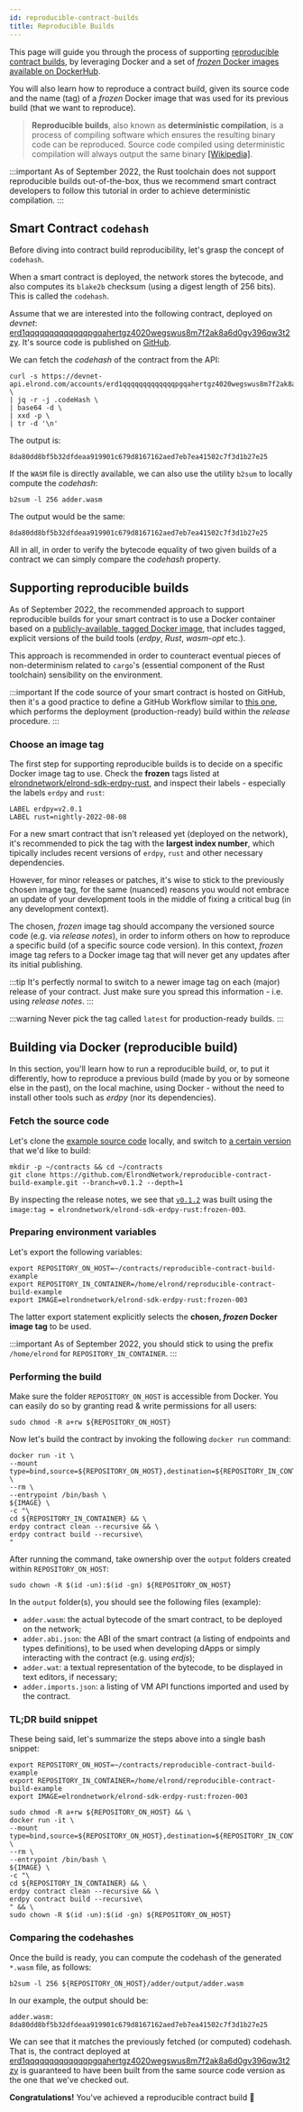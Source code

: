 ```yaml
---
id: reproducible-contract-builds
title: Reproducible Builds
---
```


This page will guide you through the process of supporting [reproducible contract builds](https://en.wikipedia.org/wiki/Reproducible_builds), by leveraging Docker and a set of [_frozen_ Docker images available on DockerHub](https://hub.docker.com/r/elrondnetwork/elrond-sdk-erdpy-rust/tags). 

You will also learn how to reproduce a contract build, given its source code and the name (tag) of a _frozen_ Docker image that was used for its previous build (that we want to reproduce).

> **Reproducible builds**, also known as **deterministic compilation**, is a process of compiling software which ensures the resulting binary code can be reproduced. Source code compiled using deterministic compilation will always output the same binary [[Wikipedia]](https://en.wikipedia.org/wiki/Reproducible_builds).

:::important
As of September 2022, the Rust toolchain does not support reproducible builds out-of-the-box, thus we recommend smart contract developers to follow this tutorial in order to achieve deterministic compilation.
:::

## Smart Contract `codehash`

Before diving into contract build reproducibility, let's grasp the concept of `codehash`.

When a smart contract is deployed, the network stores the bytecode, and also computes its `blake2b` checksum (using a digest length of 256 bits). This is called the `codehash`.

Assume that we are interested into the following contract, deployed on _devnet_: [erd1qqqqqqqqqqqqqpgqahertgz4020wegswus8m7f2ak8a6d0gv396qw3t2zy](https://devnet-explorer.elrond.com/accounts/erd1qqqqqqqqqqqqqpgqahertgz4020wegswus8m7f2ak8a6d0gv396qw3t2zy). It's source code is published on [GitHub](https://github.com/ElrondNetwork/reproducible-contract-build-example).

We can fetch the _codehash_ of the contract from the API:

```
curl -s https://devnet-api.elrond.com/accounts/erd1qqqqqqqqqqqqqpgqahertgz4020wegswus8m7f2ak8a6d0gv396qw3t2zy \
| jq -r -j .codeHash \
| base64 -d \
| xxd -p \
| tr -d '\n'
```

The output is:

```
8da80dd8bf5b32dfdeaa919901c679d8167162aed7eb7ea41502c7f3d1b27e25
```

If the `WASM` file is directly available, we can also use the utility `b2sum` to locally compute the _codehash_:

```
b2sum -l 256 adder.wasm
```

The output would be the same:

```
8da80dd8bf5b32dfdeaa919901c679d8167162aed7eb7ea41502c7f3d1b27e25
```

All in all, in order to verify the bytecode equality of two given builds of a contract we can simply compare the _codehash_ property.

## Supporting reproducible builds

As of September 2022, the recommended approach to support reproducible builds for your smart contract is to use a Docker container based on a [publicly-available, tagged Docker image](https://hub.docker.com/r/elrondnetwork/elrond-sdk-erdpy-rust/tags), that includes tagged, explicit versions of the build tools (_erdpy_, _Rust_, _wasm-opt_ etc.).

This approach is recommended in order to counteract eventual pieces of non-determinism related to `cargo`'s (essential component of the Rust toolchain) sensibility on the environment.

:::important
If the code source of your smart contract is hosted on GitHub, then it's a good practice to define a GitHub Workflow similar to [this one](https://github.com/ElrondNetwork/reproducible-contract-build-example/blob/main/.github/workflows/release.yml), which performs the deployment (production-ready) build within the _release_ procedure.
:::

### Choose an image tag

The first step for supporting reproducible builds is to decide on a specific Docker image tag to use. Check the **frozen** tags listed at [elrondnetwork/elrond-sdk-erdpy-rust](https://hub.docker.com/r/elrondnetwork/elrond-sdk-erdpy-rust/tags), and inspect their labels - especially the labels `erdpy` and `rust`:

```
LABEL erdpy=v2.0.1
LABEL rust=nightly-2022-08-08
```

For a new smart contract that isn't released yet (deployed on the network), it's recommended to pick the tag with the **largest index number**, which tipically includes recent versions of `erdpy`, `rust` and other necessary dependencies. 

However, for minor releases or patches, it's wise to stick to the previously chosen image tag, for the same (nuanced) reasons you would not embrace an update of your development tools in the middle of fixing a critical bug (in any development context).

The chosen, _frozen_ image tag should accompany the versioned source code (e.g. via _release notes_), in order to inform others on how to reproduce a specific build (of a specific source code version). In this context, _frozen_ image tag refers to a Docker image tag that will never get any updates after its initial publishing.

:::tip
It's perfectly normal to switch to a newer image tag on each (major) release of your contract. Just make sure you spread this information - i.e. using _release notes_.
:::

:::warning
Never pick the tag called `latest` for production-ready builds.
:::

## Building via Docker (reproducible build)

In this section, you'll learn how to run a reproducible build, or, to put it differently, how to reproduce a previous build (made by you or by someone else in the past), on the local machine, using Docker - without the need to install other tools such as _erdpy_ (nor its dependencies).

### Fetch the source code

Let's clone the [example source code](https://github.com/ElrondNetwork/reproducible-contract-build-example) locally, and switch to [a certain version](https://github.com/ElrondNetwork/reproducible-contract-build-example/releases/tag/v0.1.2) that we'd like to build:

```
mkdir -p ~/contracts && cd ~/contracts
git clone https://github.com/ElrondNetwork/reproducible-contract-build-example.git --branch=v0.1.2 --depth=1
```

By inspecting the release notes, we see that [`v0.1.2`](https://github.com/ElrondNetwork/reproducible-contract-build-example/releases/tag/v0.1.2) was built using the `image:tag = elrondnetwork/elrond-sdk-erdpy-rust:frozen-003`.

### Preparing environment variables

Let's export the following variables:

```
export REPOSITORY_ON_HOST=~/contracts/reproducible-contract-build-example
export REPOSITORY_IN_CONTAINER=/home/elrond/reproducible-contract-build-example
export IMAGE=elrondnetwork/elrond-sdk-erdpy-rust:frozen-003
```

The latter export statement explicitly selects the **chosen, _frozen_ Docker image tag** to be used.

:::important
As of September 2022, you should stick to using the prefix `/home/elrond` for `REPOSITORY_IN_CONTAINER`.
:::

### Performing the build

Make sure the folder `REPOSITORY_ON_HOST` is accessible from Docker. You can easily do so by granting read & write permissions for all users:

```
sudo chmod -R a+rw ${REPOSITORY_ON_HOST}
```

Now let's build the contract by invoking the following `docker run` command:

```
docker run -it \
--mount type=bind,source=${REPOSITORY_ON_HOST},destination=${REPOSITORY_IN_CONTAINER} \
--rm \
--entrypoint /bin/bash \
${IMAGE} \
-c "\
cd ${REPOSITORY_IN_CONTAINER} && \
erdpy contract clean --recursive && \
erdpy contract build --recursive\
"
```

After running the command, take ownership over the `output` folders created within `REPOSITORY_ON_HOST`:

```
sudo chown -R $(id -un):$(id -gn) ${REPOSITORY_ON_HOST}
```

In the `output` folder(s), you should see the following files (example):

 - `adder.wasm`: the actual bytecode of the smart contract, to be deployed on the network;
 - `adder.abi.json`: the ABI of the smart contract (a listing of endpoints and types definitions), to be used when developing dApps or simply interacting with the contract (e.g. using _erdjs_);
 - `adder.wat`: a textual representation of the bytecode, to be displayed in text editors, if necessary;
 - `adder.imports.json`: a listing of VM API functions imported and used by the contract.

### TL;DR build snippet

These being said, let's summarize the steps above into a single bash snippet:

```
export REPOSITORY_ON_HOST=~/contracts/reproducible-contract-build-example
export REPOSITORY_IN_CONTAINER=/home/elrond/reproducible-contract-build-example
export IMAGE=elrondnetwork/elrond-sdk-erdpy-rust:frozen-003

sudo chmod -R a+rw ${REPOSITORY_ON_HOST} && \
docker run -it \
--mount type=bind,source=${REPOSITORY_ON_HOST},destination=${REPOSITORY_IN_CONTAINER} \
--rm \
--entrypoint /bin/bash \
${IMAGE} \
-c "\
cd ${REPOSITORY_IN_CONTAINER} && \
erdpy contract clean --recursive && \
erdpy contract build --recursive\
" && \
sudo chown -R $(id -un):$(id -gn) ${REPOSITORY_ON_HOST}
```

### Comparing the codehashes

Once the build is ready, you can compute the codehash of the generated `*.wasm` file, as follows:

```
b2sum -l 256 ${REPOSITORY_ON_HOST}/adder/output/adder.wasm
```

In our example, the output should be:

```
adder.wasm: 8da80dd8bf5b32dfdeaa919901c679d8167162aed7eb7ea41502c7f3d1b27e25
```

We can see that it matches the previously fetched (or computed) codehash. That is, the contract deployed at [erd1qqqqqqqqqqqqqpgqahertgz4020wegswus8m7f2ak8a6d0gv396qw3t2zy](https://devnet-explorer.elrond.com/accounts/erd1qqqqqqqqqqqqqpgqahertgz4020wegswus8m7f2ak8a6d0gv396qw3t2zy) is guaranteed to have been built from the same source code version as the one that we've checked out.

**Congratulations!** You've achieved a reproducible contract build 🎉
